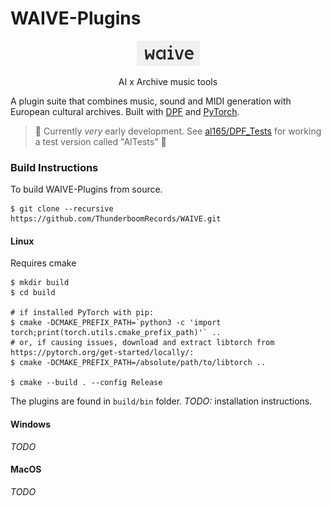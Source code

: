 # WAIVE-Plugins

<p align="center">
    <img src="assets/logo.png">
</p>

<p align="center">    
AI x Archive music tools
</p>

A plugin suite that combines music, sound and MIDI generation with European cultural archives.
Built with [DPF](https://github.com/DISTRHO/DPF) and [PyTorch](https://pytorch.org/).

> :construction: Currently _very_ early development. See [al165/DPF_Tests](https://github.com/al165/DPF_Tests) for working a test version called "AITests" :construction:


### Build Instructions
To build WAIVE-Plugins from source.

```
$ git clone --recursive https://github.com/ThunderboomRecords/WAIVE.git
```

#### Linux
Requires cmake

```
$ mkdir build
$ cd build

# if installed PyTorch with pip:
$ cmake -DCMAKE_PREFIX_PATH=`python3 -c 'import torch;print(torch.utils.cmake_prefix_path)'` ..
# or, if causing issues, download and extract libtorch from https://pytorch.org/get-started/locally/:
$ cmake -DCMAKE_PREFIX_PATH=/absolute/path/to/libtorch ..

$ cmake --build . --config Release
```

The plugins are found in ```build/bin``` folder. *TODO:* installation instructions.

#### Windows

*TODO*

#### MacOS

*TODO*
